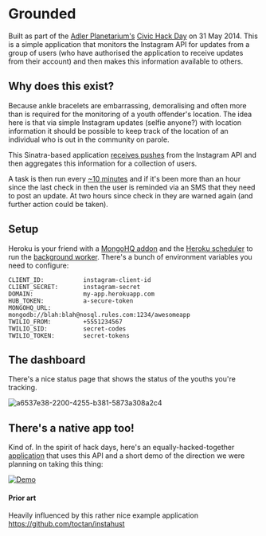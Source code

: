 Grounded
======

Built as part of the [Adler Planetarium's](http://www.adlerplanetarium.org/) [Civic Hack Day](http://civichack.adlerplanetarium.org/2014/) on 31 May 2014. This is a simple application that monitors the Instagram API for updates from a group of users (who have authorised the application to receive updates from their account) and then makes this information available to others.

## Why does this exist?

Because ankle bracelets are embarrassing, demoralising and often more than is required for the monitoring of a youth offender's location. The idea here is that via simple Instagram updates (selfie anyone?) with location information it should be possible to keep track of the location of an individual who is out in the community on parole.

This Sinatra-based application [receives pushes](http://instagram.com/developer/realtime/) from the Instagram API and then aggregates this information for a collection of users. 

A task is then run every [~10 minutes](https://github.com/arfon/em-youth-api/blob/master/worker.rb) and if it's been more than an hour since the last check in then the user is reminded via an SMS that they need to post an update. At two hours since check in they are warned again (and further action could be taken).

## Setup

Heroku is your friend with a [MongoHQ addon](https://addons.heroku.com/mongohq) and the [Heroku scheduler](https://addons.heroku.com/scheduler) to run the [background worker](https://github.com/arfon/em-youth-api/blob/master/worker.rb). There's a bunch of environment variables you need to configure:

```
CLIENT_ID:           instagram-client-id
CLIENT_SECRET:       instagram-secret
DOMAIN:              my-app.herokuapp.com
HUB_TOKEN:           a-secure-token
MONGOHQ_URL:         mongodb://blah:blah@nosql.rules.com:1234/awesomeapp
TWILIO_FROM:         +5551234567
TWILIO_SID:          secret-codes
TWILIO_TOKEN:        secret-tokens
```

## The dashboard

There's a nice status page that shows the status of the youths you're tracking.

![a6537e38-2200-4255-b381-5873a308a2c4](https://cloud.githubusercontent.com/assets/4483/3141962/69eb5ef8-e9a2-11e3-8c46-a33780f3fc55.png)


## There's a native app too!

Kind of. In the spirit of hack days, here's an equally-hacked-together [application](https://github.com/karthikb87/SpyOnKids) that uses this API and a short demo of the direction we were planning on taking this thing:

[![Demo](https://cloud.githubusercontent.com/assets/4483/3140944/13ad0a74-e951-11e3-9cc4-d546ed235c8e.png)](https://www.youtube.com/watch?v=CZWj3xXY95s&feature=em-share_video_user)

#### Prior art

Heavily influenced by this rather nice example application https://github.com/toctan/instahust
